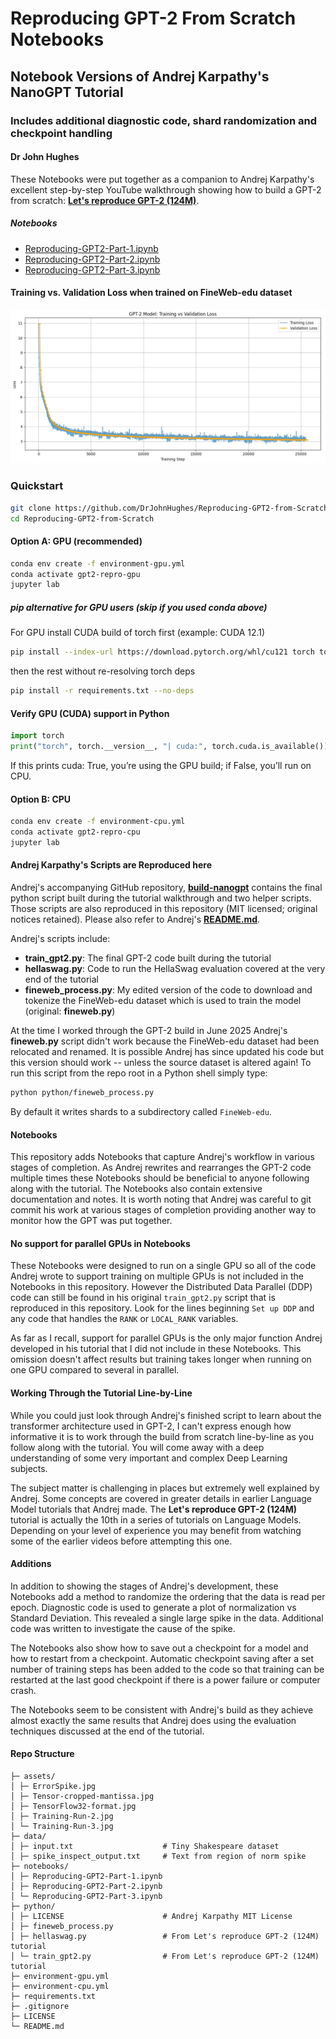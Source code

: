 # Reproducing GPT-2 From Scratch Notebooks
## Notebook Versions of Andrej Karpathy's NanoGPT Tutorial
### Includes additional diagnostic code, shard randomization and checkpoint handling
#### Dr John Hughes


These Notebooks were put together as a companion to Andrej Karpathy's excellent step-by-step YouTube walkthrough showing how to build a GPT-2 from scratch: [**Let's reproduce GPT-2 (124M)**](https://www.youtube.com/watch?v=l8pRSuU81PU).

##### Notebooks
- [Reproducing-GPT2-Part-1.ipynb](notebooks/Reproducing-GPT2-Part-1.ipynb)
- [Reproducing-GPT2-Part-2.ipynb](notebooks/Reproducing-GPT2-Part-2.ipynb)
- [Reproducing-GPT2-Part-3.ipynb](notebooks/Reproducing-GPT2-Part-3.ipynb)

#### Training vs. Validation Loss when trained on FineWeb-edu dataset
![Training Loss](assets/Training-Run-3.jpg)

### Quickstart
```bash
git clone https://github.com/DrJohnHughes/Reproducing-GPT2-from-Scratch.git
cd Reproducing-GPT2-from-Scratch
```
#### Option A: GPU (recommended)
```bash
conda env create -f environment-gpu.yml
conda activate gpt2-repro-gpu
jupyter lab
```
##### pip alternative for GPU users (skip if you used conda above)
For GPU install CUDA build of torch first (example: CUDA 12.1)
```bash
pip install --index-url https://download.pytorch.org/whl/cu121 torch torchvision torchaudio
```
then the rest without re-resolving torch deps
```bash
pip install -r requirements.txt --no-deps
```
#### Verify GPU (CUDA) support in Python
```python
import torch
print("torch", torch.__version__, "| cuda:", torch.cuda.is_available())
```
If this prints cuda: True, you’re using the GPU build; if False, you’ll run on CPU.

#### Option B: CPU
```bash
conda env create -f environment-cpu.yml
conda activate gpt2-repro-cpu
jupyter lab
```

#### Andrej Karpathy's Scripts are Reproduced here

Andrej's accompanying GitHub repository, [**build-nanogpt**](https://github.com/karpathy/build-nanogpt) contains the final python script built during the tutorial walkthrough and two helper scripts. Those scripts are also reproduced in this repository (MIT licensed; original notices retained). Please also refer to Andrej's [**README.md**](https://github.com/karpathy/build-nanogpt/blob/master/README.md).

Andrej's scripts include:
- **train_gpt2.py**: The final GPT-2 code built during the tutorial
- **hellaswag.py**: Code to run the HellaSwag evaluation covered at the very end of the tutorial
- **fineweb_process.py**: My edited version of the code to download and tokenize the FineWeb-edu dataset which is used to train the model (original: **fineweb.py**)

At the time I worked through the GPT-2 build in June 2025 Andrej's **fineweb.py** script didn't work because the FineWeb-edu dataset had been relocated and renamed. It is possible Andrej has since updated his code but this version should work -- unless the source dataset is altered again! To run this script from the repo root in a Python shell simply type:
```bash
python python/fineweb_process.py
```
By default it writes shards to a subdirectory called `FineWeb-edu`.

#### Notebooks

This repository adds Notebooks that capture Andrej's workflow in various stages of completion. As Andrej rewrites and rearranges the GPT-2 code multiple times these Notebooks should be beneficial to anyone following along with the tutorial. The Notebooks also contain extensive documentation and notes. It is worth noting that Andrej was careful to git commit his work at various stages of completion providing another way to monitor how the GPT was put together.

#### No support for parallel GPUs in Notebooks

These Notebooks were designed to run on a single GPU so all of the code Andrej wrote to support training on multiple GPUs is not included in the Notebooks in this repository. However the Distributed Data Parallel (DDP) code can still be found in his original `train_gpt2.py` script that is reproduced in this repository. Look for the lines beginning `Set up DDP` and any code that handles the `RANK` or `LOCAL_RANK` variables.

As far as I recall, support for parallel GPUs is the only major function Andrej developed in his tutorial that I did not include in these Notebooks. This omission doesn't affect results but training takes longer when running on one GPU compared to several in parallel.

#### Working Through the Tutorial Line-by-Line

While you could just look through Andrej's finished script to learn about the transformer architecture used in GPT-2, I can't express enough how informative it is to work through the build from scratch line-by-line as you follow along with the tutorial. You will come away with a deep understanding of some very important and complex Deep Learning subjects.

The subject matter is challenging in places but extremely well explained by Andrej. Some concepts are covered in greater details in earlier Language Model tutorials that Andrej made. The **Let's reproduce GPT-2 (124M)** tutorial is actually the 10th in a series of tutorials on Language Models. Depending on your level of experience you may benefit from watching some of the earlier videos before attempting this one.

#### Additions

In addition to showing the stages of Andrej's development, these Notebooks add a method to randomize the ordering that the data is read per epoch. Diagnostic code is used to generate a plot of normalization vs Standard Deviation. This revealed a single large spike in the data. Additional code was written to investigate the cause of the spike.

The Notebooks also show how to save out a checkpoint for a model and how to restart from a checkpoint. Automatic checkpoint saving after a set number of training steps has been added to the code so that training can be restarted at the last good checkpoint if there is a power failure or computer crash.

The Notebooks seem to be consistent with Andrej's build as they achieve almost exactly the same results that Andrej does using the evaluation techniques discussed at the end of the tutorial.

#### Repo Structure
```
├─ assets/
│ ├─ ErrorSpike.jpg
│ ├─ Tensor-cropped-mantissa.jpg
│ ├─ TensorFlow32-format.jpg
│ ├─ Training-Run-2.jpg
│ └─ Training-Run-3.jpg
├─ data/
│ ├─ input.txt                    # Tiny Shakespeare dataset
│ ├─ spike_inspect_output.txt     # Text from region of norm spike
├─ notebooks/
│ ├─ Reproducing-GPT2-Part-1.ipynb
│ ├─ Reproducing-GPT2-Part-2.ipynb
│ └─ Reproducing-GPT2-Part-3.ipynb
├─ python/
│ ├─ LICENSE                      # Andrej Karpathy MIT License
│ ├─ fineweb_process.py
│ ├─ hellaswag.py                 # From Let's reproduce GPT-2 (124M) tutorial
│ └─ train_gpt2.py                # From Let's reproduce GPT-2 (124M) tutorial
├─ environment-gpu.yml
├─ environment-cpu.yml
├─ requirements.txt
├─ .gitignore
├─ LICENSE
└─ README.md
```
